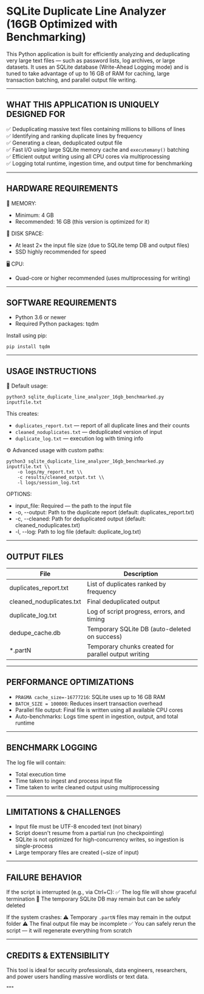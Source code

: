 SQLite Duplicate Line Analyzer (16GB Optimized with Benchmarking)
==================================================================

This Python application is built for efficiently analyzing and deduplicating very large text files — such as password lists, log archives, or large datasets. It uses an SQLite database (Write-Ahead Logging mode) and is tuned to take advantage of up to 16 GB of RAM for caching, large transaction batching, and parallel output file writing.

-------------------------------------------------------------------------------
WHAT THIS APPLICATION IS UNIQUELY DESIGNED FOR
-------------------------------------------------------------------------------

✅ Deduplicating massive text files containing millions to billions of lines  
✅ Identifying and ranking duplicate lines by frequency  
✅ Generating a clean, deduplicated output file  
✅ Fast I/O using large SQLite memory cache and `executemany()` batching  
✅ Efficient output writing using all CPU cores via multiprocessing  
✅ Logging total runtime, ingestion time, and output time for benchmarking

-------------------------------------------------------------------------------
HARDWARE REQUIREMENTS
-------------------------------------------------------------------------------

🧠 MEMORY:
- Minimum: 4 GB
- Recommended: 16 GB (this version is optimized for it)

💽 DISK SPACE:
- At least 2× the input file size (due to SQLite temp DB and output files)
- SSD highly recommended for speed

🖥️ CPU:
- Quad-core or higher recommended (uses multiprocessing for writing)

-------------------------------------------------------------------------------
SOFTWARE REQUIREMENTS
-------------------------------------------------------------------------------

- Python 3.6 or newer
- Required Python packages:
    tqdm

Install using pip:

    pip install tqdm

-------------------------------------------------------------------------------
USAGE INSTRUCTIONS
-------------------------------------------------------------------------------

🔧 Default usage:

    python3 sqlite_duplicate_line_analyzer_16gb_benchmarked.py inputfile.txt

This creates:
- `duplicates_report.txt` — report of all duplicate lines and their counts
- `cleaned_noduplicates.txt` — deduplicated version of input
- `duplicate_log.txt` — execution log with timing info

⚙️ Advanced usage with custom paths:

    python3 sqlite_duplicate_line_analyzer_16gb_benchmarked.py inputfile.txt \\
        -o logs/my_report.txt \\
        -c results/cleaned_output.txt \\
        -l logs/session_log.txt

OPTIONS:
- input_file: Required — the path to the input file
- -o, --output: Path to the duplicate report (default: duplicates_report.txt)
- -c, --cleaned: Path for deduplicated output (default: cleaned_noduplicates.txt)
- -l, --log: Path to log file (default: duplicate_log.txt)

-------------------------------------------------------------------------------
OUTPUT FILES
-------------------------------------------------------------------------------

| File                     | Description                                           |
|--------------------------|-------------------------------------------------------|
| duplicates_report.txt    | List of duplicates ranked by frequency               |
| cleaned_noduplicates.txt | Final deduplicated output                            |
| duplicate_log.txt        | Log of script progress, errors, and timing           |
| dedupe_cache.db          | Temporary SQLite DB (auto-deleted on success)        |
| *.partN                  | Temporary chunks created for parallel output writing |

-------------------------------------------------------------------------------
PERFORMANCE OPTIMIZATIONS
-------------------------------------------------------------------------------

- `PRAGMA cache_size=-16777216`: SQLite uses up to 16 GB RAM
- `BATCH_SIZE = 100000`: Reduces insert transaction overhead
- Parallel file output: Final file is written using all available CPU cores
- Auto-benchmarks: Logs time spent in ingestion, output, and total runtime

-------------------------------------------------------------------------------
BENCHMARK LOGGING
-------------------------------------------------------------------------------

The log file will contain:
- Total execution time
- Time taken to ingest and process input file
- Time taken to write cleaned output using multiprocessing

-------------------------------------------------------------------------------
LIMITATIONS & CHALLENGES
-------------------------------------------------------------------------------

- Input file must be UTF-8 encoded text (not binary)
- Script doesn't resume from a partial run (no checkpointing)
- SQLite is not optimized for high-concurrency writes, so ingestion is single-process
- Large temporary files are created (~size of input)

-------------------------------------------------------------------------------
FAILURE BEHAVIOR
-------------------------------------------------------------------------------

If the script is interrupted (e.g., via Ctrl+C):
✅ The log file will show graceful termination
🧹 The temporary SQLite DB may remain but can be safely deleted

If the system crashes:
⚠️ Temporary `.partN` files may remain in the output folder
⚠️ The final output file may be incomplete
✅ You can safely rerun the script — it will regenerate everything from scratch

-------------------------------------------------------------------------------
CREDITS & EXTENSIBILITY
-------------------------------------------------------------------------------

This tool is ideal for security professionals, data engineers, researchers, and power users handling massive wordlists or text data.

"""
